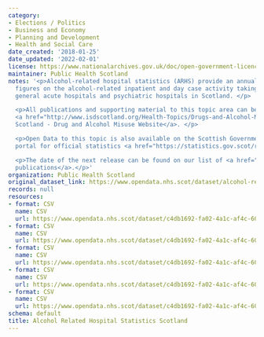 ```yaml
---
category:
- Elections / Politics
- Business and Economy
- Planning and Development
- Health and Social Care
date_created: '2018-01-25'
date_updated: '2022-02-01'
license: https://www.nationalarchives.gov.uk/doc/open-government-licence/version/3/
maintainer: Public Health Scotland
notes: '<p>Alcohol-related hospital statistics (ARHS) provide an annual update to
  figures on the alcohol-related inpatient and day case activity taking place within
  general acute hospitals and psychiatric hospitals in Scotland. </p>

  <p>All publications and supporting material to this topic area can be found on the
  <a href="http://www.isdscotland.org/Health-Topics/Drugs-and-Alcohol-Misuse/">ISD
  Scotland - Drug and Alcohol Misuse Website</a>. </p>

  <p>Open Data to this topic is also available on the Scottish Governments open data
  portal for official statistics <a href="https://statistics.gov.scot/resource?uri=http%3A%2F%2Fstatistics.gov.scot%2Fdata%2Falcohol-related-hospital-statistics">statistics.gov.scot</a>.</p>

  <p>The date of the next release can be found on our list of <a href="https://publichealthscotland.scot/publications/forthcoming-publications/">forthcoming
  publications</a>.</p>'
organization: Public Health Scotland
original_dataset_link: https://www.opendata.nhs.scot/dataset/alcohol-related-hospital-statistics-scotland
records: null
resources:
- format: CSV
  name: CSV
  url: https://www.opendata.nhs.scot/dataset/c4db1692-fa02-4a1c-af4c-6039c74633ea/resource/29452b1f-a7be-4e93-9e22-dfa120c2df26/download/arhs_agegender_01_02_2022.csv
- format: CSV
  name: CSV
  url: https://www.opendata.nhs.scot/dataset/c4db1692-fa02-4a1c-af4c-6039c74633ea/resource/2d158224-1adf-4ffc-8e65-a05fe5712ea0/download/arhs_deprivation_01_02_2022.csv
- format: CSV
  name: CSV
  url: https://www.opendata.nhs.scot/dataset/c4db1692-fa02-4a1c-af4c-6039c74633ea/resource/b0b520e8-3507-46cd-a9b5-cff03007bb57/download/arhs_councilarea_01_02_2022.csv
- format: CSV
  name: CSV
  url: https://www.opendata.nhs.scot/dataset/c4db1692-fa02-4a1c-af4c-6039c74633ea/resource/1cad0a45-a9ce-43f8-9aec-df0aac122764/download/arhs_hbr_01_02_2022.csv
- format: CSV
  name: CSV
  url: https://www.opendata.nhs.scot/dataset/c4db1692-fa02-4a1c-af4c-6039c74633ea/resource/5e6e7c94-4786-4299-bedb-29f7cfbd26ea/download/icd10.csv
schema: default
title: Alcohol Related Hospital Statistics Scotland
---
```

